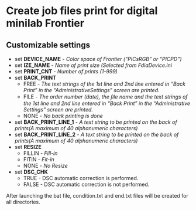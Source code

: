 # Create job files print for digital minilab Frontier

## Customizable settings

* set **DEVICE_NAME** - *Color space of Frontier (“PICsRGB” or “PICPD”)*
* set **IZE_NAME** - *Name of print size (Selected from FdiaDevice.ini*
* set **PRINT_CNT** - *Number of prints (1-999)*
* set **BACK_PRINT**
  * FREE - *The text strings of the 1st line and 2nd line entered in “Back Print” in the “AdministrativeSettings” screen are printed.*
  * FILE - *The order number (date), the ﬁle name and the text strings of the 1st line and 2nd line entered in “Back Print” in the “Administrative Settings” screen are printed.*
  * NONE - *No back printing is done*
* set **BACK_PRINT_LINE_1** - *A text string to be printed on the back of prints(A maximum of 40 alphanumeric characters)*
* set **BACK_PRINT_LINE_2** - *A text string to be printed on the back of prints(A maximum of 40 alphanumeric characters)*
* set **RESIZE**
  * FILLIN - *Fill-in*
  * FITIN - *Fit-in*
  * NONE - *No Resize*
* set **DSC_CHK**
  * TRUE - DSC automatic correction is performed.
  * FALSE - DSC automatic correction is not performed.
  
After launching the bat file, condition.txt and end.txt files will be created for all directories.
